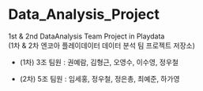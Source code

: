 # Data_Analysis_Project
1st & 2nd DataAnalysis Team Project in Playdata<br>
(1차 & 2차 엔코아 플레이데이터 데이터 분석 팀 프로젝트 저장소)

- (1차) 3조 팀원 : 권예람, 김형근, 오영수, 이수영, 정우철

- (2차) 5조 팀원 : 임세홍, 정우철, 정은총, 최예준, 하가영
